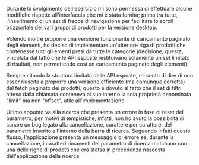 Durante lo svolgimento dell'esercizio mi sono permessa di effettuare alcune modifiche rispetto all'interfaccia che mi è stata fornita; prima tra tutte, l'inserimento di un set di frecce di navigazione per facilitare lo scroll orizzontale dei vari gruppi di prodotti per la versione desktop.

Volendo inoltre proporre una versione funzionante di caricamento paginato degli elementi, ho deciso di implementare un'ulteriore riga di prodotti che contenesse tutti gli ementi presi da tutte le categorie (decisione, questa, vincolata dal fatto che le API esposte restituivano solamente un set limitato di risultati, non permettendo cosi un caricamento paginato degli elementi).

Sempre citando la struttura limitata delle API esposte, mi sento di dire di non esser riuscita a proporre una versione efficiente (ma comunque corretta) del fetch paginato dei prodotti; questo è dovuto al fatto che il set di filtri atteso dalla chiamata conteneva al suo interno la sola proprietà denominata "limit" ma non "offset", utile all'implementazione.

Ultimo appunto va alla ricerca che presenta un errore in fase di reset del parametro; per motivi di tempistiche, infatti, non ho avuto la possibilità di sanare un bug legato alla cancellazione, carattere per carattere, del parametro inserito all'interno della barra di ricerca.
Seguendo infatti questo flusso, l'applicazione presenta un messaggio di errore se, durante la cancellazione, i caratteri rimanenti del parametro di ricerca matchano con una delle righe di prodotti che era statsa in precedenza nascosta dall'applicazione della ricerca.
